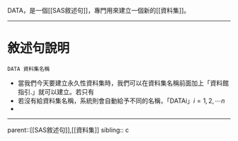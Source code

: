 DATA，是一個[[SAS敘述句]]，專門用來建立一個新的[[資料集]]。
- - -
# 敘述句說明
``` SAS
DATA 資料集名稱
```

- 當我們今天要建立永久性資料集時，我們可以在資料集名稱前面加上「資料館指引.」就可以建立。若只有
- 若沒有給資料集名稱，系統則會自動給予不同的名稱，「DATAi」$i=1,2,\cdots n$
- 
- - -
parent::[[SAS敘述句]],[[資料集]]
sibling::
c